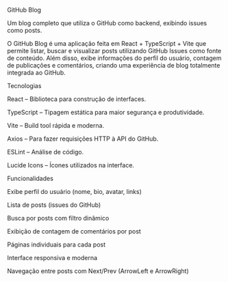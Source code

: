 GitHub Blog

Um blog completo que utiliza o GitHub como backend, exibindo issues como posts.

O GitHub Blog é uma aplicação feita em React + TypeScript + Vite que permite listar, buscar e visualizar posts utilizando GitHub Issues como fonte de conteúdo. Além disso, exibe informações do perfil do usuário, contagem de publicações e comentários, criando uma experiência de blog totalmente integrada ao GitHub.


Tecnologias

React – Biblioteca para construção de interfaces.

TypeScript – Tipagem estática para maior segurança e produtividade.

Vite – Build tool rápida e moderna.

Axios – Para fazer requisições HTTP à API do GitHub.

ESLint – Análise de código.

Lucide Icons – Ícones utilizados na interface.


Funcionalidades

Exibe perfil do usuário (nome, bio, avatar, links)

Lista de posts (issues do GitHub)

Busca por posts com filtro dinâmico

Exibição de contagem de comentários por post

Páginas individuais para cada post

Interface responsiva e moderna

Navegação entre posts com Next/Prev (ArrowLeft e ArrowRight)
